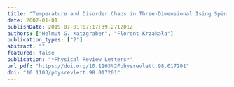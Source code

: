```yaml
---
title: "Temperature and Disorder Chaos in Three-Dimensional Ising Spin Glasses"
date: 2007-01-01
publishDate: 2019-07-01T07:17:39.271201Z
authors: ["Helmut G. Katzgraber", "Florent Krzaķała"]
publication_types: ["2"]
abstract: ""
featured: false
publication: "*Physical Review Letters*"
url_pdf: "https://doi.org/10.1103%2Fphysrevlett.98.017201"
doi: "10.1103/physrevlett.98.017201"
---
```


